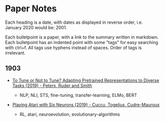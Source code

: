 # Paper Notes

Each heading is a date, with dates as displayed in reverse order, i.e. January 2020 would be: 2001.

Each bulletpoint is a paper, with a link to the summary written in markdown. Each bulletpoint has an indented point with some "tags" for easy searching with ctrl+f. All tags use hyphens instead of spaces. Order of tags is irrelevant.

## 1903

- [To Tune or Not to Tune? Adapting Pretrained Representations to Diverse Tasks (2019) - Peters, Ruder and Smith](https://github.com/bentrevett/paper-notes/blob/master/notes/to-tune-or-not-to-tune.md)
  - NLP, NLI, STS, fine-tuning, transfer-learning, ELMo, BERT

- [Playing Atari with Six Neurons (2019) - Cuccu, Togelius, Cudre-Mauroux](https://github.com/bentrevett/paper-notes/blob/master/notes/playing-atari-with-six-neurons.md)
  - RL, atari, neuroevolution, evolutionary-algorithms